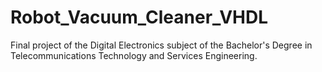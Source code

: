 # Robot_Vacuum_Cleaner_VHDL

Final project of the Digital Electronics subject of the Bachelor's Degree in Telecommunications Technology and Services Engineering. 
